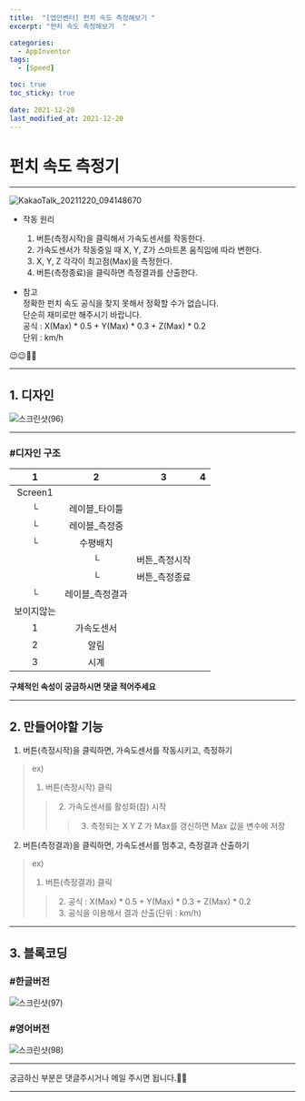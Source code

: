 ```yaml
---
title:  "[앱인벤터] 펀치 속도 측정해보기 "
excerpt: "펀치 속도 측정해보기  "

categories:
  - AppInventor
tags:
  - [Speed]

toc: true
toc_sticky: true
 
date: 2021-12-20
last_modified_at: 2021-12-20
---
```


# 펀치 속도 측정기

---  

![KakaoTalk_20211220_094148670](https://user-images.githubusercontent.com/55564114/146697072-306082c3-e5fa-4c13-9060-241d65086534.png)  

- 작동 원리
  1. 버튼(측정시작)을 클릭해서 가속도센서를 작동한다.  
  2. 가속도센서가 작동중일 때 X, Y, Z가 스마트폰 움직임에 따라 변한다.  
  3. X, Y, Z 각각이 최고점(Max)을 측정한다.  
  4. 버튼(측정종료)을 클릭하면 측정결과를 산출한다.  

- 참고  
  정확한 펀치 속도 공식을 찾지 못해서 정확할 수가 없습니다.  
  단순히 재미로만 해주시기 바랍니다.  
  공식 : X(Max) * 0.5 + Y(Max) * 0.3 + Z(Max) * 0.2  
  단위 : km/h  

😉😉🥰🥰

---

## 1. 디자인

![스크린샷(96)](https://user-images.githubusercontent.com/55564114/146696751-d001b681-26a5-4c81-a9c3-024fd430130a.png)  


---

### #디자인 구조

| 1 | 2 | 3 | 4 | 
| :---: | :---: | :---: | :---: | 
| Screen1 |  |  |
|└|레이블_타이틀|
|└|레이블_측정중|
|└|수평배치|
||└|버튼_측정시작|
||└|버튼_측정종료|
|└|레이블_측정결과|
|보이지않는|
|1|가속도센서|
|2|알림|
|3|시계|  

**구체적인 속성이 궁금하시면 댓글 적어주세요**

---

## 2. 만들어야할 기능 

1. 버튼(측정시작)을 클릭하면, 가속도센서를 작동시키고, 측정하기
> ex)  
> 1. 버튼(측정시작) 클릭  
>> 2. 가속도센서를 활성화(참) 시작  
>>> 3. 측정되는 X Y Z 가 Max를 갱신하면 Max 값을 변수에 저장  

2. 버튼(측정결과)을 클릭하면, 가속도센서를 멈추고, 측정결과 산출하기  
> ex)  
> 1. 버튼(측정결과) 클릭  
>> 2. 공식 : X(Max) * 0.5 + Y(Max) * 0.3 + Z(Max) * 0.2  
>> 3. 공식을 이용해서 결과 산출(단위 : km/h)  

---

## 3. 블록코딩

### #한글버전
![스크린샷(97)](https://user-images.githubusercontent.com/55564114/146697424-2f6d12ec-7b79-4743-9c04-374f002060dd.png)  

### #영어버전
![스크린샷(98)](https://user-images.githubusercontent.com/55564114/146697456-1c292701-d149-4e28-9240-eee21a745427.png)  

---

궁금하신 부분은 댓글주시거나 메일 주시면 됩니다.🥰🥰  

---

